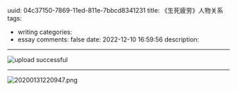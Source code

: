 uuid: 04c37150-7869-11ed-811e-7bbcd8341231
title: 《生死疲劳》人物关系
tags:
  - writing
categories:
  - essay
comments: false
date: 2022-12-10 16:59:56
description:
---
<!--more-->
<!-- 1. 发布前：删除草稿的 uuid -->
<!-- 2. 发布后：补充tag，category -->


![upload successful](/images/liangyuanzheng.com-0.png)

---
![20200131220947.png](/images/leunggeorge.github.io-image-9.png)


